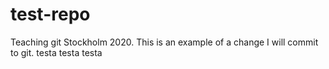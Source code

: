# test-repo
Teaching git Stockholm 2020.
This is an example of a change I will commit to git.
testa testa testa